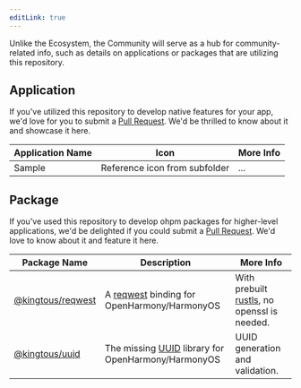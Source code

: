 ```yaml
---
editLink: true
---
```


Unlike the Ecosystem, the Community will serve as a hub for community-related info, such as details on applications or
packages that are utilizing this repository.

## Application

If you've utilized this repository to develop native features for your app, we'd love for you to submit
a [Pull Request](https://github.com/ohos-rs/ohos-rs.github.io/pulls). We'd be
thrilled to know about it and showcase it here.

| Application Name | Icon                          | More Info |
|------------------|-------------------------------|-----------|
| Sample           | Reference icon from subfolder | ...       |

## Package

If you've used this repository to develop ohpm packages for higher-level applications, we'd be delighted if you could
submit a [Pull Request](https://github.com/ohos-rs/ohos-rs.github.io/pulls). We'd love to know about it and feature it
here.

| Package Name                                                 | Description                                                                         | More Info                                                                       |
|--------------------------------------------------------------|-------------------------------------------------------------------------------------|---------------------------------------------------------------------------------|
| [@kingtous/reqwest](https://gitee.com/Kingtous/ohos_reqwest) | A [reqwest](https://crates.io/crates/reqwest) binding  for OpenHarmony/HarmonyOS    | With prebuilt [rustls](https://github.com/rustls/rustls), no openssl is needed. |
| [@kingtous/uuid](https://gitee.com/Kingtous/ohos_uuid)       | The missing [UUID](https://crates.io/crates/uuid) library for OpenHarmony/HarmonyOS | UUID generation and validation.                                                 |